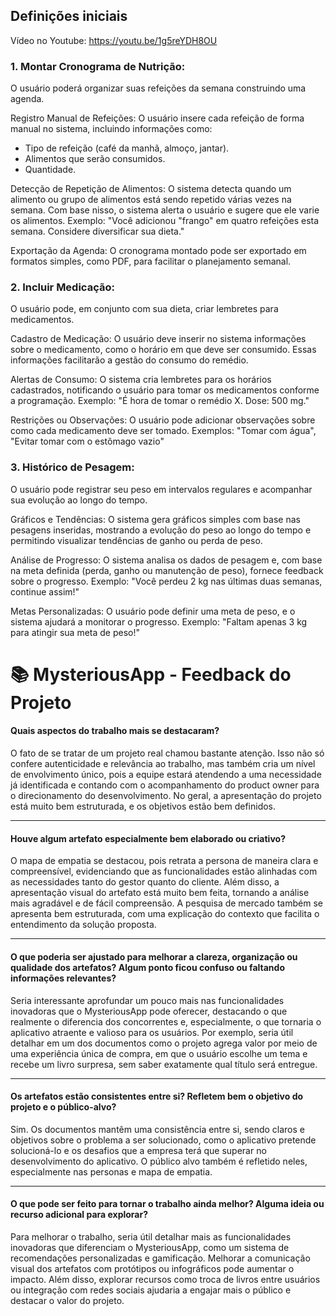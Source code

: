 ## Definições iniciais

Vídeo no Youtube: https://youtu.be/1g5reYDH8OU


### 1. Montar Cronograma de Nutrição:

O usuário poderá organizar suas refeições da semana construindo uma agenda.

Registro Manual de Refeições: O usuário insere cada refeição de forma manual no sistema, incluindo informações como:
  - Tipo de refeição (café da manhã, almoço, jantar).
  - Alimentos que serão consumidos.
- Quantidade.

Detecção de Repetição de Alimentos: O sistema detecta quando um alimento ou grupo de alimentos está sendo repetido várias vezes na semana. Com base nisso, o sistema alerta o usuário e sugere que ele varie os alimentos.
Exemplo: "Você adicionou "frango" em quatro refeições esta semana. Considere diversificar sua dieta."

Exportação da Agenda: O cronograma montado pode ser exportado em formatos simples, como PDF, para facilitar o planejamento semanal.

### 2. Incluir Medicação:

O usuário pode, em conjunto com sua dieta, criar lembretes para medicamentos.

Cadastro de Medicação: O usuário deve inserir no sistema informações sobre o medicamento, como o horário em que deve ser consumido. Essas informações facilitarão a gestão do consumo do remédio.

Alertas de Consumo: O sistema cria lembretes para os horários cadastrados, notificando o usuário para tomar os medicamentos conforme a programação.
Exemplo: "É hora de tomar o remédio X. Dose: 500 mg."

Restrições ou Observações: O usuário pode adicionar observações sobre como cada medicamento deve ser tomado.
Exemplos: "Tomar com água", "Evitar tomar com o estômago vazio"

### 3. Histórico de Pesagem:

O usuário pode registrar seu peso em intervalos regulares e acompanhar sua evolução ao longo do tempo.

Gráficos e Tendências: O sistema gera gráficos simples com base nas pesagens inseridas, mostrando a evolução do peso ao longo do tempo e permitindo visualizar tendências de ganho ou perda de peso.

Análise de Progresso: O sistema analisa os dados de pesagem e, com base na meta definida (perda, ganho ou manutenção de peso), fornece feedback sobre o progresso.
Exemplo: "Você perdeu 2 kg nas últimas duas semanas, continue assim!"

Metas Personalizadas: O usuário pode definir uma meta de peso, e o sistema ajudará a monitorar o progresso.
Exemplo: "Faltam apenas 3 kg para atingir sua meta de peso!"

# 📚 **MysteriousApp** - Feedback do Projeto
#### Quais aspectos do trabalho mais se destacaram?
O fato de se tratar de um projeto real chamou bastante atenção. Isso não só confere autenticidade e relevância ao trabalho, mas também cria um nível de envolvimento único,
pois a equipe estará atendendo a uma necessidade já identificada e contando com o acompanhamento do product owner para o direcionamento do desenvolvimento.
No geral, a apresentação do projeto está muito bem estruturada, e os objetivos estão bem definidos.

---

#### Houve algum artefato especialmente bem elaborado ou criativo?
O mapa de empatia se destacou, pois retrata a persona de maneira clara e compreensível, evidenciando que as funcionalidades estão alinhadas com as necessidades tanto do gestor quanto do cliente. Além disso, a apresentação visual do artefato está muito bem feita, tornando a análise mais agradável e de fácil compreensão. A pesquisa de mercado também se apresenta bem estruturada, com uma explicação do contexto que facilita o entendimento da solução proposta.

---

#### O que poderia ser ajustado para melhorar a clareza, organização ou qualidade dos artefatos? Algum ponto ficou confuso ou faltando informações relevantes?
Seria interessante aprofundar um pouco mais nas funcionalidades inovadoras que o MysteriousApp pode oferecer, destacando o que realmente o diferencia dos concorrentes e, especialmente, o que tornaria o aplicativo atraente e valioso para os usuários. Por exemplo, seria útil detalhar em um dos documentos como o projeto agrega valor por meio de uma experiência única de compra, em que o usuário escolhe um tema e recebe um livro surpresa, sem saber exatamente qual título será entregue.

---

#### Os artefatos estão consistentes entre si? Refletem bem o objetivo do projeto e o público-alvo?
Sim. Os documentos mantêm uma consistência entre si, sendo claros e objetivos sobre o problema a ser solucionado, como o aplicativo pretende solucioná-lo e os desafios que a empresa terá que superar no desenvolvimento do aplicativo. O público alvo também é refletido neles, especialmente nas personas e mapa de empatia.

---

#### O que pode ser feito para tornar o trabalho ainda melhor? Alguma ideia ou recurso adicional para explorar?
Para melhorar o trabalho, seria útil detalhar mais as funcionalidades inovadoras que diferenciam o MysteriousApp, como um sistema de recomendações personalizadas e gamificação. Melhorar a comunicação visual dos artefatos com protótipos ou infográficos pode aumentar o impacto. Além disso, explorar recursos como troca de livros entre usuários ou integração com redes sociais ajudaria a engajar mais o público e destacar o valor do projeto.
